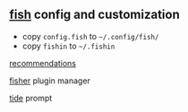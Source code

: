 ## [fish](https://fishshell.com) config and customization

- copy `config.fish` to `~/.config/fish/`
- copy `fishin` to `~/.fishin`

[recommendations](https://github.com/jorgebucaran/awsm.fish)

[fisher](https://github.com/jorgebucaran/fisher) plugin manager

[tide](https://github.com/IlanCosman/tide) prompt 

